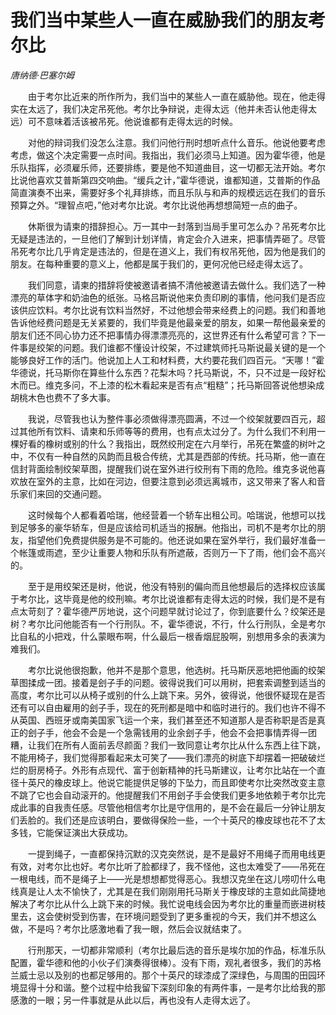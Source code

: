 # 我们当中某些人一直在威胁我们的朋友考尔比

*唐纳德·巴塞尔姆*

　　由于考尔比近来的所作所为，我们当中的某些人一直在威胁他。现在，他走得实在太远了，我们决定吊死他。考尔比争辩说，走得太远（他并未否认他走得太远）可不意味着活该被吊死。他说谁都有走得太远的时候。

　　对他的辩词我们没怎么注意。我们问他行刑时想听点什么音乐。他说他要考虑考虑，做这个决定需要一点时间。我指出，我们必须马上知道。因为霍华德，他是乐队指挥，必须雇乐师，还要排练，要是他不知道曲目，这一切都无法开始。考尔比说他喜欢艾普斯第四交响曲。“缓兵之计，”霍华德说，谁都知道，艾普斯的作品简直演奏不出来，需要好多个礼拜排练，而且乐队与和声的规模远远在我们的音乐预算之外。“理智点吧，”他对考尔比说。考尔比说他再想想简短一点的曲子。

　　休斯很为请柬的措辞担心。万一其中一封落到当局手里可怎么办？吊死考尔比无疑是违法的，一旦他们了解到计划详情，肯定会介入进来，把事情弄砸了。尽管吊死考尔比几乎肯定是违法的，但是在道义上，我们有权吊死他，因为他是我们的朋友。在每种重要的意义上，他都是属于我们的，更何况他已经走得太远了。

　　我们同意，请柬的措辞将使被邀请者搞不清他被邀请去做什么。我们选了一种漂亮的草体字和奶油色的纸张。马格吕斯说他来负责印刷的事情，他问我们是否应该供应饮料。考尔比说有饮料当然好，不过他想会带来经费上的问题。我们和善地告诉他经费问题是无关紧要的，我们毕竟是他最亲爱的朋友，如果一帮他最亲爱的朋友们还不同心协力还不把事情办得漂漂亮亮的，这世界还有什么希望可言？下一件事是绞架的问题。我们谁都不懂设计绞架，不过建筑师托马斯说最关键的是一个能够良好工作的活门。他说加上人工和材料费，大约要花我们四百元。“天哪！”霍华德说，托马斯你在算些什么东西？花梨木吗？托马斯说，不，只不过是一段好松木而已。维克多问，不上漆的松木看起来是否有点“粗糙”；托马斯回答说他想染成胡桃木色也费不了多大事。

　　我说，尽管我也认为整件事必须做得漂亮圆满，不过一个绞架就要四百元，超过其他所有饮料、请柬和乐师等等的费用，也有点太过分了。为什么我们不利用一棵好看的橡树或别的什么？我指出，既然绞刑定在六月举行，吊死在繁盛的树叶之中，不仅有一种自然的风韵而且极合传统，尤其是西部的传统。托马斯，他一直在信封背面绘制绞架草图，提醒我们说在室外进行绞刑有下雨的危险。维克多说他喜欢放在室外的主意，比如在河边，但要注意到必须远离城市，这又带来了客人和音乐家们来回的交通问题。

　　这时候每个人都看着哈瑞，他经营着一个轿车出租公司。哈瑞说，他想可以找到足够多的豪华轿车，但是应该给司机适当的报酬。他指出，司机不是考尔比的朋友，指望他们免费提供服务是不可能的。他还说如果在室外举行，我们最好准备一个帐篷或雨遮，至少让重要人物和乐队有所遮蔽，否则万一下了雨，他们会不高兴的。

　　至于是用绞架还是树，他说，他没有特别的偏向而且他想最后的选择权应该属于考尔比，这毕竟是他的绞刑嘛。考尔比说谁都有走得太远的时候，我们是不是有点太苛刻了？霍华德严厉地说，这个问题早就讨论过了，你到底要什么？绞架还是树？考尔比问他能否有一个行刑队。不，霍华德说，不行，什么行刑队，全是考尔比自私的小把戏，什么蒙眼布啊，什么最后一根香烟屁股啊，别想用多余的表演为难我们。

　　考尔比说他很抱歉，他并不是那个意思，他选树。托马斯厌恶地把他画的绞架草图揉成一团。接着是刽子手的问题。彼得说我们可以用树，把套索调整到适当的高度，考尔比可以从椅子或别的什么上跳下来。另外，彼得说，他很怀疑现在是否还有可以自由雇用的刽子手，现在的死刑都是暗中和临时进行的。我们也许不得不从英国、西班牙或南美国家飞运一个来，我们甚至还不知道那人是否称职是否是真正的刽子手，他会不会是一个急需钱用的业余刽子手，他会不会把事情弄得一团糟，让我们在所有人面前丢尽颜面？我们一致同意让考尔比从什么东西上往下跳，不能用椅子，我们觉得那看起来太可笑了——我们漂亮的树底下却摆着一把破破烂烂的厨房椅子。外形有点现代、富于创新精神的托马斯建议，让考尔比站在一个直径十英尺的橡皮球上。他说它能提供足够的下坠力，而且即使考尔比突然改变主意不跳了它也会自动滚开的。他提醒我们不用刽子手会使我们更多地依赖于考尔比完成此事的自我责任感。尽管他相信考尔比是守信用的，是不会在最后一分钟让朋友们丢脸的。我们还是应该明白，要做得保险一些，一个十英尺的橡皮球也花不了太多钱，它能保证演出大获成功。

　　一提到绳子，一直都保持沉默的汉克突然说，是不是最好不用绳子而用电线更有效，对考尔比也好。考尔比听了脸都绿了，我不怪他，这也太难受了——吊死在一根电线，而不是绳子上——光是想想都觉得恶心。我想汉克坐在这儿唠叨什么电线真是让人太不愉快了，尤其是在我们刚刚用托马斯关于橡皮球的主意如此简捷地解决了考尔比从什么上跳下来的时候。我忙说电线会因为考尔比的重量而嵌进树枝里去，这会使树受到伤害，在环境问题受到了更多重视的今天，我们并不想这么做，不是吗？考尔比感激地看了我一眼，然后会议就结束了。

　　行刑那天，一切都非常顺利（考尔比最后选的音乐是埃尔加的作品，标准乐队配置，霍华德和他的小伙子们演奏得很棒）。没有下雨，观礼者很多，我们的苏格兰威士忌以及别的也都足够用的。那个十英尺的球漆成了深绿色，与周围的田园环境显得十分和谐。整个过程中给我留下深刻印象的有两件事，一是考尔比给我的那感激的一眼；另一件事就是从此以后，再也没有人走得太远了。